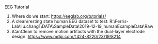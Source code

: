 EEG Tutorial
1. Where do we start:
   https://eeglab.org/tutorials/
2. A clean/resting state human EEG dataset to test:
   R:\Ferris-Lab\liu.chang1\DATA\SampleData\2019-12-19_humanExampleData\Raw
4. iCanClean to remove motion artifacts with the dual-layer electrode design:
   https://www.mdpi.com/1424-8220/23/19/8214
   
